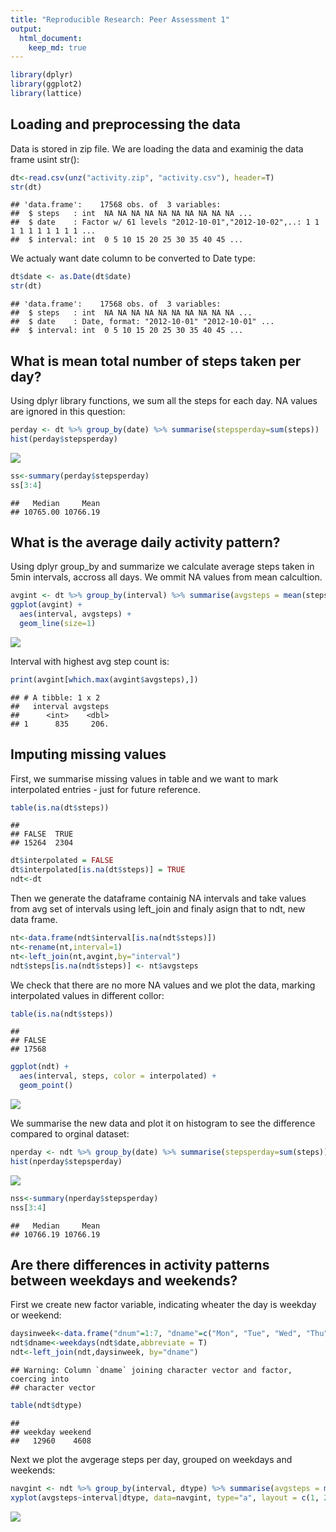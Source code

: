 ```yaml
---
title: "Reproducible Research: Peer Assessment 1"
output: 
  html_document:
    keep_md: true
---
```



```r
library(dplyr)
library(ggplot2)
library(lattice)
```

## Loading and preprocessing the data
Data is stored in zip file. We are loading the data and examinig the data frame usint str():  

```r
dt<-read.csv(unz("activity.zip", "activity.csv"), header=T)
str(dt)
```

```
## 'data.frame':	17568 obs. of  3 variables:
##  $ steps   : int  NA NA NA NA NA NA NA NA NA NA ...
##  $ date    : Factor w/ 61 levels "2012-10-01","2012-10-02",..: 1 1 1 1 1 1 1 1 1 1 ...
##  $ interval: int  0 5 10 15 20 25 30 35 40 45 ...
```
We actualy want date column to be converted to Date type:

```r
dt$date <- as.Date(dt$date)
str(dt)
```

```
## 'data.frame':	17568 obs. of  3 variables:
##  $ steps   : int  NA NA NA NA NA NA NA NA NA NA ...
##  $ date    : Date, format: "2012-10-01" "2012-10-01" ...
##  $ interval: int  0 5 10 15 20 25 30 35 40 45 ...
```


## What is mean total number of steps taken per day?  

Using dplyr library functions, we sum all the steps for each day. NA values are ignored in this question:  

```r
perday <- dt %>% group_by(date) %>% summarise(stepsperday=sum(steps))
hist(perday$stepsperday)
```

![](PA1_template_files/figure-html/unnamed-chunk-4-1.png)<!-- -->

```r
ss<-summary(perday$stepsperday)
ss[3:4]
```

```
##   Median     Mean 
## 10765.00 10766.19
```


## What is the average daily activity pattern?
  
Using dplyr group_by and summarize we calculate average steps taken in 5min intervals, accross all days. We ommit NA values from mean calcultion.

```r
avgint <- dt %>% group_by(interval) %>% summarise(avgsteps = mean(steps, na.rm = T))
ggplot(avgint) +
  aes(interval, avgsteps) + 
  geom_line(size=1)
```

![](PA1_template_files/figure-html/unnamed-chunk-5-1.png)<!-- -->
  
Interval with highest avg step count is:  

```r
print(avgint[which.max(avgint$avgsteps),])
```

```
## # A tibble: 1 x 2
##   interval avgsteps
##      <int>    <dbl>
## 1      835     206.
```
## Imputing missing values

First, we summarise missing values in table and we want to mark interpolated entries - just for future reference.  


```r
table(is.na(dt$steps))
```

```
## 
## FALSE  TRUE 
## 15264  2304
```

```r
dt$interpolated = FALSE
dt$interpolated[is.na(dt$steps)] = TRUE
ndt<-dt
```

Then we generate the dataframe containig NA intervals and take values from avg set of intervals using left_join and finaly asign that to ndt, new data frame.


```r
nt<-data.frame(ndt$interval[is.na(ndt$steps)])
nt<-rename(nt,interval=1)
nt<-left_join(nt,avgint,by="interval")
ndt$steps[is.na(ndt$steps)] <- nt$avgsteps
```
We check that there are no more NA values and we plot the data, marking interpolated values in different collor:  


```r
table(is.na(ndt$steps))
```

```
## 
## FALSE 
## 17568
```

```r
ggplot(ndt) +
  aes(interval, steps, color = interpolated) + 
  geom_point()
```

![](PA1_template_files/figure-html/unnamed-chunk-9-1.png)<!-- -->

We summarise the new data and plot it on histogram to see the difference compared to orginal dataset:  

```r
nperday <- ndt %>% group_by(date) %>% summarise(stepsperday=sum(steps))
hist(nperday$stepsperday)
```

![](PA1_template_files/figure-html/unnamed-chunk-10-1.png)<!-- -->

```r
nss<-summary(nperday$stepsperday)
nss[3:4]
```

```
##   Median     Mean 
## 10766.19 10766.19
```
## Are there differences in activity patterns between weekdays and weekends?

First we create new factor variable, indicating wheater the day is weekday or weekend:  

```r
daysinweek<-data.frame("dnum"=1:7, "dname"=c("Mon", "Tue", "Wed", "Thu","Fri", "Sat", "Sun"), "dtype"=c("weekday","weekday","weekday","weekday","weekday","weekend","weekend"))
ndt$dname<-weekdays(ndt$date,abbreviate = T)
ndt<-left_join(ndt,daysinweek, by="dname")
```

```
## Warning: Column `dname` joining character vector and factor, coercing into
## character vector
```

```r
table(ndt$dtype)
```

```
## 
## weekday weekend 
##   12960    4608
```

Next we plot the avgerage steps per day, grouped on weekdays and weekends:  

```r
navgint <- ndt %>% group_by(interval, dtype) %>% summarise(avgsteps = mean(steps, na.rm = T))
xyplot(avgsteps~interval|dtype, data=navgint, type="a", layout = c(1, 2))
```

![](PA1_template_files/figure-html/unnamed-chunk-12-1.png)<!-- -->
